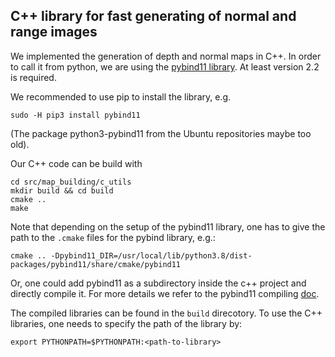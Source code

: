 ## C++ library for fast generating of normal and range images

We implemented the generation of depth and normal maps in C++. In order to call it from python, we are
using the [pybind11 library](https://github.com/pybind/pybind11). At least version 2.2 is required.

We recommended to use pip to install the library, e.g.

```
sudo -H pip3 install pybind11
```
(The package python3-pybind11 from the Ubuntu repositories maybe too old).

Our C++ code can be build with

```
cd src/map_building/c_utils
mkdir build && cd build
cmake ..
make
```

Note that depending on the setup of the pybind11 library, one has to give the path to the `.cmake` files
for the pybind library, e.g.:

```
cmake .. -Dpybind11_DIR=/usr/local/lib/python3.8/dist-packages/pybind11/share/cmake/pybind11
```
Or, one could add pybind11 as a subdirectory inside the c++ project and directly compile it. 
For more details we refer to the pybind11 compiling [doc](https://pybind11.readthedocs.io/en/stable/compiling.html).

The compiled libraries can be found in the `build` direcotory. To use the C++ libraries, 
one needs to specify the path of the library by:

```
export PYTHONPATH=$PYTHONPATH:<path-to-library>
```
